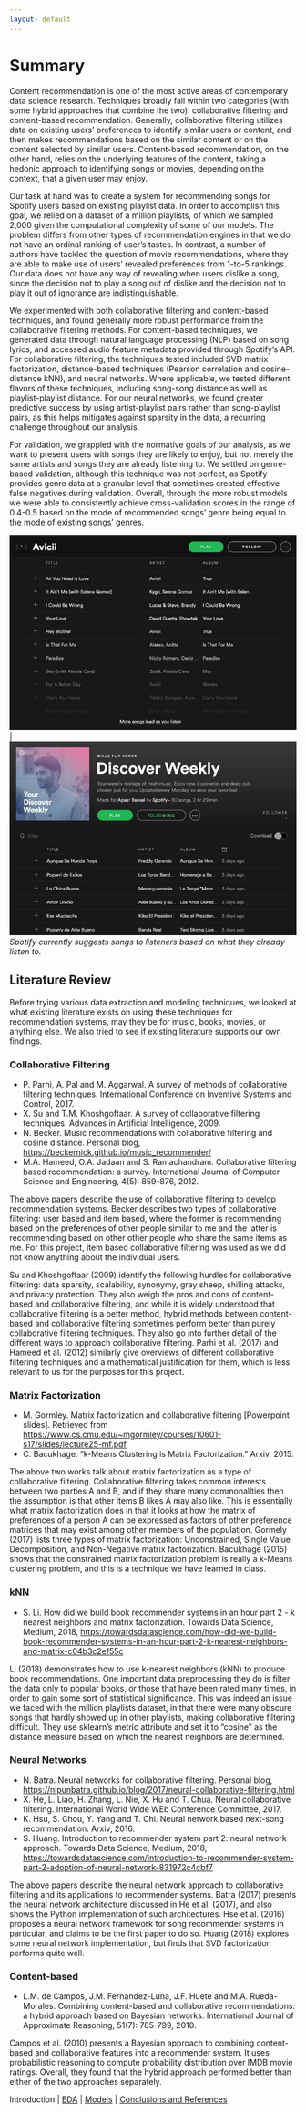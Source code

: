 ```yaml
---
layout: default
---
```


# Summary

Content recommendation is one of the most active areas of contemporary data science research. Techniques broadly fall within two categories (with some hybrid approaches that combine the two): collaborative filtering and content-based recommendation. Generally, collaborative filtering utilizes data on existing users’ preferences to identify similar users or content, and then makes recommendations based on the similar content or on the content selected by similar users. Content-based recommendation, on the other hand, relies on the underlying features of the content, taking a hedonic approach to identifying songs or movies, depending on the context, that a given user may enjoy.

Our task at hand was to create a system for recommending songs for Spotify users based on existing playlist data. In order to accomplish this goal, we relied on a dataset of a million playlists, of which we sampled 2,000 given the computational complexity of some of our models. The problem differs from other types of recommendation engines in that we do not have an ordinal ranking of user’s tastes. In contrast, a number of authors have tackled the question of movie recommendations, where they are able to make use of users’ revealed preferences from 1-to-5 rankings. Our data does not have any way of revealing when users dislike a song, since the decision not to play a song out of dislike and the decision not to play it out of ignorance are indistinguishable.

We experimented with both collaborative filtering and content-based techniques, and found generally more robust performance from the collaborative filtering methods. For content-based techniques, we generated data through natural language processing (NLP) based on song lyrics, and accessed audio feature metadata provided through Spotify’s API. For collaborative filtering, the techniques tested included SVD matrix factorization, distance-based techniques (Pearson correlation and cosine-distance kNN), and neural networks. Where applicable, we tested different flavors of these techniques, including song-song distance as well as playlist-playlist distance. For our neural networks, we found greater predictive success by using artist-playlist pairs rather than song-playlist pairs, as this helps mitigates against sparsity in the data, a recurring challenge throughout our analysis.

For validation, we grappled with the normative goals of our analysis, as we want to present users with songs they are likely to enjoy, but not merely the same artists and songs they are already listening to. We settled on genre-based validation, although this technique was not perfect, as Spotify provides genre data at a granular level that sometimes created effective false negatives during validation. Overall, through the more robust models we were able to consistently achieve cross-validation scores in the range of 0.4-0.5 based on the mode of recommended songs’ genre being equal to the mode of existing songs’ genres.

![001](images/001-intro.jpeg) | ![002](images/002-intro.jpeg)
*Spotify currently suggests songs to listeners based on what they already listen to.*

## Literature Review

Before trying various data extraction and modeling techniques, we looked at what existing literature exists on using these techniques for recommendation systems, may they be for music, books, movies, or anything else. We also tried to see if existing literature supports our own findings.

### Collaborative Filtering
- P. Parhi, A. Pal and M. Aggarwal. A survey of methods of collaborative filtering techniques. International Conference on Inventive Systems and Control, 2017.
- X. Su and T.M. Khoshgoftaar. A survey of collaborative filtering techniques. Advances in Artificial Intelligence, 2009.
- N. Becker. Music recommendations with collaborative filtering and cosine distance. Personal blog, https://beckernick.github.io/music_recommender/
- M.A. Hameed, O.A. Jadaan and S. Ramachandram. Collaborative filtering based recommendation: a survey. International Journal of Computer Science and Engineering, 4(5): 859-876, 2012.

The above papers describe the use of collaborative filtering to develop recommendation systems. Becker describes two types of collaborative filtering: user based and item based, where the former is recommending based on the preferences of other people similar to me and the latter is recommending based on other other people who share the same items as me. For this project, item based collaborative filtering was used as we did not know anything about the individual users.

Su and Khoshgoftaar (2009) identify the following hurdles for collaborative filtering: data sparsity, scalability, synonymy, gray sheep, shilling attacks, and privacy protection. They also weigh the pros and cons of content-based and collaborative filtering, and while it is widely understood that collaborative filtering is a better method, hybrid methods between content-based and collaborative filtering sometimes perform better than purely collaborative filtering techniques. They also go into further detail of the different ways to approach collaborative filtering. Parhi et al. (2017) and Hameed et al. (2012) similarly give overviews of different collaborative filtering techniques and a mathematical justification for them, which is less relevant to us for the purposes for this project.

### Matrix Factorization
- M. Gormley. Matrix factorization and collaborative filtering [Powerpoint slides]. Retrieved from https://www.cs.cmu.edu/~mgormley/courses/10601-s17/slides/lecture25-mf.pdf
- C. Bacukhage. “k-Means Clustering is Matrix Factorization.” Arxiv, 2015.

The above two works talk about matrix factorization as a type of collaborative filtering. Collaborative filtering takes common interests between two parties A and B, and if they share many commonalities then the assumption is that other items B likes A may also like. This is essentially what matrix factorization does in that it looks at how the matrix of preferences of a person A can be expressed as factors of other preference matrices that may exist among other members of the population. Gormely (2017) lists three types of matrix factorization: Unconstrained, Single Value Decomposition, and Non-Negative matrix factorization. Bacukhage (2015) shows that the constrained matrix factorization problem is really a k-Means clustering problem, and this is a technique we have learned in class.

### kNN
- S. Li. How did we build book recommender systems in an hour part 2 - k nearest neighbors and matrix factorization. Towards Data Science, Medium, 2018, https://towardsdatascience.com/how-did-we-build-book-recommender-systems-in-an-hour-part-2-k-nearest-neighbors-and-matrix-c04b3c2ef55c

Li (2018) demonstrates how to use k-nearest neighbors (kNN) to produce book recommendations. One important data preprocessing they do is filter the data only to popular books, or those that have been rated many times, in order to gain some sort of statistical significance. This was indeed an issue we faced with the million playlists dataset, in that there were many obscure songs that hardly showed up in other playlists, making collaborative filtering difficult. They use sklearn’s metric attribute and set it to “cosine” as the distance measure based on which the nearest neighbors are determined.

### Neural Networks
- N. Batra. Neural networks for collaborative filtering. Personal blog, https://nipunbatra.github.io/blog/2017/neural-collaborative-filtering.html
- X. He, L. Liao, H. Zhang, L. Nie, X. Hu and T. Chua. Neural collaborative filtering. International World Wide WEb Conference Committee, 2017.
- K. Hsu, S. Chou, Y. Yang and T. Chi. Neural network based next-song recommendation. Arxiv, 2016.
- S. Huang. Introduction to recommender system part 2: neural network approach. Towards Data Science, Medium, 2018, https://towardsdatascience.com/introduction-to-recommender-system-part-2-adoption-of-neural-network-831972c4cbf7

The above papers describe the neural network approach to collaborative filtering and its applications to recommender systems. Batra (2017) presents the neural network architecture discussed in He et al. (2017), and also shows the Python implementation of such architectures. Hse et al. (2016) proposes a neural network framework for song recommender systems in particular, and claims to be the first paper to do so. Huang (2018) explores some neural network implementation, but finds that SVD factorization performs quite well.

### Content-based
- L.M. de Campos, J.M. Fernandez-Luna, J.F. Huete and M.A. Rueda-Morales. Combining content-based and collaborative recommendations: a hybrid approach based on Bayesian networks. International Journal of Approximate Reasoning, 51(7): 785-799, 2010.

Campos et al. (2010) presents a Bayesian approach to combining content-based and collaborative features into a recommender system. It uses probabilistic reasoning to compute probability distribution over IMDB movie ratings. Overall, they found that the hybrid approach performed better than either of the two approaches separately.


Introduction | [EDA](./eda.html) | [Models](./models.html) | [Conclusions and References](./conclusions.html)
